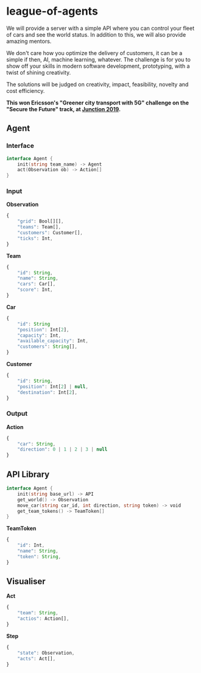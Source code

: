 # league-of-agents

We will provide a server with a simple API where you can control your fleet of cars and see the world status. In addition to this, we will also provide amazing mentors.

We don't care how you optimize the delivery of customers, it can be a simple if then, AI, machine learning, whatever. The challenge is for you to show off your skills in modern software development, prototyping, with a twist of shining creativity.

The solutions will be judged on creativity, impact, feasibility, novelty and cost efficiency.

**This won Ericsson's "Greener city transport with 5G" challenge on the "Secure the Future" track,
at [Junction 2019](https://2019.hackjunction.com/).**

## Agent

### Interface

```go
interface Agent {
    init(string team_name) -> Agent
    act(Observation ob) -> Action[]
}
```

### Input

**Observation**

```javascript
{
    "grid": Bool[][],
    "teams": Team[],
    "customers": Customer[],
    "ticks": Int,
}
```

**Team**

```javascript
{
    "id": String,
    "name": String,
    "cars": Car[],
    "score": Int,
}
```

**Car**

```javascript
{
    "id": String
    "position": Int[2],
    "capacity": Int,
    "available_capacity": Int,
    "customers": String[],
}
```

**Customer**

```javascript
{
    "id": String,
    "position": Int[2] | null,
    "destination": Int[2],
}
```

### Output

**Action**

```javascript
{
    "car": String,
    "direction": 0 | 1 | 2 | 3 | null
}
```


## API Library

```go
interface Agent {
    init(string base_url) -> API
    get_world() -> Observation
    move_car(string car_id, int direction, string token) -> void
    get_team_tokens() -> TeamToken[]
}
```

**TeamToken**

```javascript
{
    "id": Int,
    "name": String,
    "token": String,
}
```


## Visualiser

**Act**

```javascript
{
    "team": String,
    "actios": Action[],
}
```

**Step**

```javascript
{
    "state": Observation,
    "acts": Act[],
}
```
